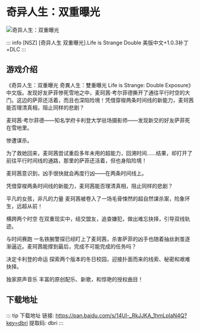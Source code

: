 # 奇异人生：双重曝光

![奇异人生：双重曝光](https://s21.ax1x.com/2025/04/04/pE6aM1x.jpg)


::: info
[NSZ] [奇异人生 双重曝光].Life is Strange Double 美版中文+1.0.3补丁+DLC
:::

## 游戏介绍

《奇异人生：双重曝光 奇異人生：雙重曝光 Life is Strange: Double Exposure》中文版。发现好友萨菲惨死雪地之中，麦珂茜·考尔菲德撕开了通往平行时空的大门。这边的萨菲还活着，而且也深陷险境！凭借穿梭两条时间线的新能力，麦珂茜能否理清真相，阻止同样的悲剧？

麦珂茜·考尔菲德——知名学府卡利登大学驻场摄影师——发现新交的好友萨菲死在雪地里。

惨遭谋杀。

为了救她回来，麦珂茜尝试重启多年未用的超能力，回溯时间……结果，却打开了前往平行时间线的通路，那里的萨菲还活着，但也身陷险境！

麦珂茜意识到，凶手很快就会再度行凶——在两条时间线上。

凭借穿梭两条时间线的新能力，麦珂茜能否理清真相，阻止同样的悲剧？

平凡的女孩，非凡的力量
麦珂茜被卷入了一场毛骨悚然的超自然谋杀案，险象环生，远超从前！

横跨两个时空
在双重现实中，结交盟友，追查嫌犯，做出难忘抉择，引导双线轨迹。

与时间赛跑
一名铁腕警探已经盯上了麦珂茜，杀害萨菲的凶手也随着抽丝剥茧逐渐逼近。麦珂茜能撑到最后，完成不可能完成的任务吗？

决定卡利登的命运
探索两个版本的冬日校园，迎接扑面而来的线索、秘密和艰难抉择。

独家原声音乐
丰富的原创配乐、新歌，和惊艳的授权曲目！
## 下载地址

::: tip
下载地址
链接: https://pan.baidu.com/s/14Ul-_RkJJKA_1hmLplaN4Q?key=dbri  提取码: dbri
:::